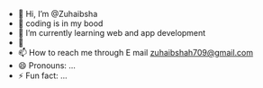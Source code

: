 - 👋 Hi, I’m @Zuhaibsha
- 👀 coding is in my bood
- 🌱 I’m currently learning web and app development
- 💞️ 
- 📫 How to reach me through E mail zuhaibshah709@gmail.com
- 😄 Pronouns: ...
- ⚡ Fun fact: ...

<!---
Zuhaibsha/Zuhaibsha is a ✨ special ✨ repository because its `README.md` (this file) appears on your GitHub profile.
You can click the Preview link to take a look at your changes.
--->
